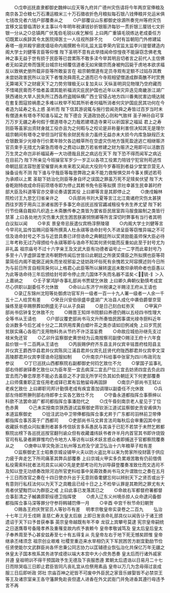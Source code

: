 <!-- { "loadSidebar": true } -->
　　○戊申巡抚直隶都御史魏绅以应天等九府并广德州灾伤请将今年两京官俸粮及南京各卫仓粮七万石漕运粮米三十万石徵收折色月粮拟每石银八钱俸粮并兑运米俱七钱改兑者六钱户部覆奏从之
　　○户部覆议山东都御史徐源所奏兖州等府灾伤宜移文监督临清钞关主事以今年明年税课钱钞折银赈济每钞一贯折银三厘钱七文折银一分从之○总镇两广伏羗伯毛锐以疾乞解任  上曰两广重镇毛锐练达老成委任方切既累以疾辞其令太医院择医士一人往视所辞不允
　　○时有旨朝阳门外修建延寿塔一座并殿宇廊庑墙垣命内阁撰敕令司礼监太监李荣内官监太监李兴提督建造内阁大学士刘健等言臣等仰惟  陛下圣明不意有此举措闻命惊惶夜不能寐窃念佛老鬼神之事无益于世有损于民臣等已尝累陈不敢多渎今举其明且切者言之前代人主信佛者无如梁武帝而饿死台城宗社倾覆信道者无如宋徽宗而身被拘囚毙于虏地本欲求福反以致祸史册所载非臣等所敢妄言在  祖宗朝僧道有定员寺观有定额不过姑存其教未尝妨政害民所以治天下者惟尧舜周孔之道而已今寺观相望僧道成群斋醮不时赏赉无算竭天下之财疲天下之力势穷理极无以复加夫以  天纵圣明洞见物理乃空府藏而不惜竭民膏而不恤者盖谓其能祈福消灾庇民护国也近年以来灾异迭见南畿浙江湖广狭西诸处大旱人民失所江西各府盗贼纵横广西士官侵占地方四川番夷扰害边境达贼在套复图寇掠祸患之多难以枚举不知其所祈者何福所消者何灾护国庇民其功何在今者造为延寿之名上惑  圣听而  陛下信其游说辄与施行尝闻尧舜之寿皆过百岁当时未有僧道未有塔寺不知谁与延之  陛下德合  天道政协民心则和气致祥  圣子神孙自可享万万岁无疆之寿何假于僧道塔寺之力哉若建塔造寺果可以祈国家之福延  君上之寿则臣等虽家出资财身就工役亦且为之何暇与之校论是非称量利害但决知其无是理尔  祖宗朝间有塔寺之举但当时官有余财民有余力虽终无益亦未大损今内库急缺叚匹太仓银数渐少光禄寺行价累年赊欠各边粮草所在空虚灾伤地方饿死盈途逃亡相继赈济官员束手无措尤为窘急而塔寺之费动以数万若省修建之财为赈济之用即可以活数百万生灵之命岂非祈福延寿一大功德哉且民之病远在天下  陛下恐不得而闻军之病近在目前乃  陛下所亲见今班操官军岁少一岁正以各项工役累力陪钱宁犯官刑苟逃性命朝廷屈法容恕差官催督尚未肯来若又闻此大役则今岁春班到者益少堂堂京营无人操备设有不测  陛下谁与守哉臣等每思弊政之来不能力救惭惧交并今事关撰述若苟为承顺以上累  圣聪下妨治化则臣等身自坏之误国之罪虽万死不足赎矣伏望  陛下大奋乾刚特收成命将前项塔寺即为停止其敕书免令臣等拟撰  宗社幸甚生民幸甚时府部大臣及科道等官亦交章论奏请罢其役  上曰卿等言是其即停止之
　　○庚戌翰林院检讨王九思乞归省亲许之
　　○兵部尚书刘大夏等言江北江南诸府灾伤太甚狭西往岁困于用兵江浙诸省困于多事乞命巡抚巡按官蠲减租役专务生养尤望  陛下躬行节俭痛自裁抑凡织造土木斋醮传奉之类皆为罢省臣民居室舆马服食踰制之类皆行禁革  上曰各处地方灾伤重大民生困苦朕甚悯恻卿等所言深切时弊事有当行者其明白议拟以闻
　　○辛亥  景皇帝忌辰遣仪宾杨淳祭陵寝
　　○内阁大学士刘健等言今早司礼监传旨赐问臣等所撰真人杜永祺等诰命封号久不进呈臣等窃惟异端之不可信及诰命封号之不当与近尝具奏已详但诰命之典朝廷所以奖贤励能虽师保大臣必待三年考称无过乃得颁给今永祺等即与诰命不知其何贤何能而反重如此至于封号尤为非礼盖  祖宗庙号不过十六字亲王及文武大臣有功德者谥号止一二字而此辈封号乃多至十八字虚辞滥誉流布朝野传闻后世皆曰此朝廷之所褒奖儒臣之所拟撰也臣等荷蒙简任内阁不能弼正阙失而坐视邪妄之徒妨政坏俗死有余愧若又阿容撰述则今日所为与前日所言自相背戾何以上格君心此臣等所以展转逡巡未敢仰承明命者也臣愚以为此等诰命待三年后颁给封号即令停止庶几国体不失而名器不滥矣＜锍-釒＞入  上嘉纳之
　　○壬子掌鸿胪寺事礼部尚书贾斌乞休致  上曰卿久典朝仪勤慎考成宜尽心供职以副委任不允休致
　　○命以山东济宁州税课之半赐泾王府从王请也
　　○录辽东锦州沈阳等处御虏功官军升一级者一百一十九人署一级者一人余一千五十二人给赏有差
　　○癸丑兴安伯徐盛卒盛湖广大冶县人成化中袭伯爵督京营操练至是卒赐祭葬如例盛无子以从子良嗣
　　○是日己刻白虹弥天
　　○甲寅户部尚书侣钟复乞休致不允
　　○赐晋王知烊书院额曰养德仍赐以五经四书性理大全等书从王请也
　　○户部议覆吏部尚书马文升所奏恤民困事谓光禄寺厨料近年会派数多今后乞减十分之二其供用库黄白蜡叶茶之类亦请如旧例减免  上曰岁荒民贫朕实痛心各衙门支用物料务从节约不许泛滥妄费
　　○命故应城伯孙继先支过禄米免还官
　　○乙卯升监察御史黄世经为云南按察司副使○赐泾王府十六年食盐价银一千二百两从王请也
　　○丙辰赐伊府齐东县主并仪宾辛铭晋府桂阳县主并仪宾王爵西华县君并仪宾陈凤江浦县君并仪宾孔廷贤代府陇西郡君并仪宾李文深高陵郡君并仪宾李瑹诰命冠服如制
　　○升南京户科给事中张宦为四川布政司左参议
　　○丁巳巡抚山西都察院右副都御史何钧乞致仕不允
　　○掌国子监事礼部右侍郎谢铎奏乞致仕以为臣年至一宜去病深二宜去尸位三宜去妨贤四宜去负此四宜去而乃眷恋厚恩不能必去虽臣之不才固无所学可负其如负朝廷天下何吏部覆奏  上曰师儒重职正宜任用老成铎已累有旨勉留毋再固辞
　　○南京户部尚书王轼以老疾乞致仕  上曰卿职司邦计勤慎老成有疾宜善加调理以副委任不允休致
　　○兵部左侍郎熊翀刑部右侍郎李士实各乞致仕不允
　　○守备永道都指挥佥事蔡绅以科歛不法罢命湖广都司都指挥佥事潘勋代之
　　○戊午昏刻南京老人星见于丁位色赤黄
　　○己未实授南京狭西道试监察御史蒋钦浙江道试监察御史贡安甫俱为本道监察御史
　　○铨注武功中卫带俸都指挥佥事尤昇于广东都司羽林前卫带俸都指挥佥事苏英于广西都司
　　○吏部尚书马文昇言法司每秋后会审重囚其中坐收藏妖书惑众问拟重刑者甚多传信妖言多系愚民与其诛于已犯不若禁于未然乞敕都察院出榜下各巡抚巡按官翻刊谕众但有收藏谶纬妖书者许半月内首官其书即许烧毁官司有私录者厥罪惟均仍令地方人等访有以妖术妖言惑众者即捕送于官都察院覆奏从之
　　○庚申以旱灾免浙江杭州等五府及宁波卫弘治十六年粮草子粒有差
　　○监察御史王士昭奏京城设铺甲火夫以防火盗比年以来为势家所役财匮于供应力疲于奔走乞下所司痛革其弊兵部覆奏  上曰京城火甲实多负累艰苦敢有仍前借倩私役需索科扰者法司具实以闻○先是吏部考功司为训导薛登覆奏准致仕而文选司不及知以登无功绩奏改除河泊所官吏科给事中吴蕣效奏尚书马文升谓致仕之奏在五月十三日而改官之奏在十四日使亦升出于无意则昏耄健忘何以辨别天下之贤否或出于有意则行私枉法何以为天下之具瞻且已经十日之上不检举认罪是其欺罔之罪尤有大焉者伏望黜罚以为群臣之戒  上曰此事已发落其已之
　　○命故右军都督府署都督佥事彭清之子楲袭原职绥德卫指挥使
　　○虏入辽东义州境杀掠人众命逮问备御都指挥佥事马深等罪分守参将韩辅罚俸一月
　　○辛酉  中宫千秋节命妇朝贺
　　○赐各王府庆贺官员人等钞币有差
　明孝宗敬皇帝实录卷之二百九
　　弘治十七年三月壬戌朔  圣慈仁寿太皇太后崩  上即日发丧命礼部具仪以闻告讣于诸王颁  遗诏于天下曰予昔获奉事  英宗皇帝越既有年不幸  龙驭上宾攀号莫逮  宪宗皇帝嗣统之日遂膺尊号备隆孝养及重罹变故内疚予衷赖今  皇帝孝敬诚笃及  皇太后皇后皇太子奉养周至予心甚安兹寿至七十有五得复从  先皇帝左右于地下死无憾矣顾惟  皇帝继承丕绪须念  祖宗创业艰难  社稷至重迩来水旱相仍天下军民困苦方剧宜勤励节俭任贤使能尔文武群臣尚各怀忠秉公同志协力以匡辅德业恢弘治化共保亿万年无疆之休皇太子国本攸系其务进学成德以端大本宫中大小庶务悉奏  皇太后而行诸外戚家并遵  皇祖明训不得干预国政予生无德及下丧服悉遵  累朝太后遗诰以日易月二十七日而除哭临三日即止君臣皆同凡丧礼宜从俭祭用素品  皇帝以万几为念毋得过哀成服三日后即听政  郊社  宗庙百神之祀皆不可废中外臣民之家音乐嫁娶皆不必禁崇王等王及诸宗室亲王各守藩屏免赴丧但遣人进香在外文武衙门并免进香其遵行毋违予言不再
